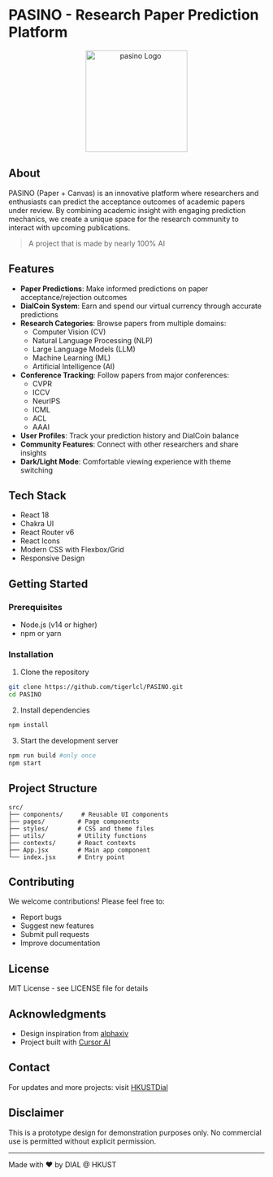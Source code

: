 # PASINO - Research Paper Prediction Platform

<p align="center">
  <img src="public/web_icon.png" alt="pasino Logo" width="200"/>
</p>


## About
PASINO (Paper + Canvas) is an innovative platform where researchers and enthusiasts can predict the acceptance outcomes of academic papers under review. By combining academic insight with engaging prediction mechanics, we create a unique space for the research community to interact with upcoming publications.

> A project that is made by nearly 100% AI


## Features
- **Paper Predictions**: Make informed predictions on paper acceptance/rejection outcomes
- **DialCoin System**: Earn and spend our virtual currency through accurate predictions
- **Research Categories**: Browse papers from multiple domains:
  - Computer Vision (CV)
  - Natural Language Processing (NLP)
  - Large Language Models (LLM)
  - Machine Learning (ML)
  - Artificial Intelligence (AI)
- **Conference Tracking**: Follow papers from major conferences:
  - CVPR
  - ICCV
  - NeurIPS
  - ICML
  - ACL
  - AAAI
- **User Profiles**: Track your prediction history and DialCoin balance
- **Community Features**: Connect with other researchers and share insights
- **Dark/Light Mode**: Comfortable viewing experience with theme switching

## Tech Stack
- React 18
- Chakra UI
- React Router v6
- React Icons
- Modern CSS with Flexbox/Grid
- Responsive Design

## Getting Started

### Prerequisites
- Node.js (v14 or higher)
- npm or yarn

### Installation
1. Clone the repository
```bash
git clone https://github.com/tigerlcl/PASINO.git
cd PASINO
```

2. Install dependencies
```bash
npm install
```

3. Start the development server
```bash
npm run build #only once
npm start
```

## Project Structure
```
src/
├── components/     # Reusable UI components
├── pages/         # Page components
├── styles/        # CSS and theme files
├── utils/         # Utility functions
├── contexts/      # React contexts
├── App.jsx        # Main app component
└── index.jsx      # Entry point
```

## Contributing
We welcome contributions! Please feel free to:
- Report bugs
- Suggest new features
- Submit pull requests
- Improve documentation

## License
MIT License - see LICENSE file for details

## Acknowledgments
- Design inspiration from [alphaxiv](https://www.alphaxiv.org/)
- Project built with [Cursor AI](https://www.cursor.com/)

## Contact
For updates and more projects: visit [HKUSTDial](https://github.com/HKUSTDial)

## Disclaimer
This is a prototype design for demonstration purposes only. No commercial use is permitted without explicit permission.

---
Made with ❤️ by DIAL @ HKUST
